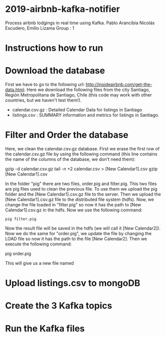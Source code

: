 # 2019-airbnb-kafka-notifier
Process airbnb lodgings in real time using Kafka. Pablo Arancibia Nicolás Escudero, Emilio Lizama Group : 1

# Instructions how to run

# Download the database

First we have to go to the following url: http://insideairbnb.com/get-the-data.html.
Here we download the following files from the city Santiago, Región Metropolitana de Santiago, Chile (this code may work with other countries, but we haven't test them!).
- calendar.csv.gz : Detailed Calendar Data for listings in Santiago
- listings.csv : SUMMARY information and metrics for listings in Santiago.

# Filter and Order the database

Here, we clean the calendar.csv.gz database. First we erase the first row of the calendar.csv.gz file by using the following command (this line contains the name of the columns of the database, we don't need them):

gzip -d calendar.csv.gz 
tail -n +2 calendar.csv > [New Calendar1].csv
gzip [New Calendar1].csv

In the folder "pig" there are two files, order.pig and filter.pig. This two files are pig files used to clean the previous file. 
To use them we upload the pig folder and the [New Calendar1].csv.gz file to the server. Then we upload the [New Calendar1].csv.gz file to the distributed file system (hdfs). Now, we change the file loaded in "filter.pig" so now it has the path to [New Calendar1].csv.gz in the hdfs. Now we use the following command:

```
pig filter.pig

```
Now the result file will be saved in the hdfs (we will call it [New Calendar2]). Now we do the same for "order.pig", we update the file by changing the LOAD file so now it has the path to the file [New Calendar2]. Then we execute the following command:

pig order.pig

This will give us a new file named 

# Upload listings.csv to mongoDB


# Create the 3 Kafka topics

# Run the Kafka files
